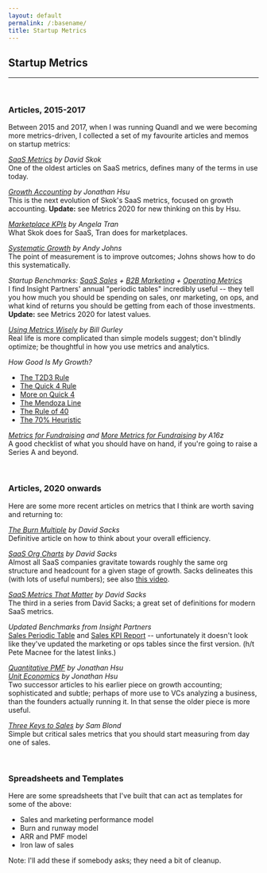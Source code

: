 ```yaml
---
layout: default
permalink: /:basename/
title: Startup Metrics
---
```

## Startup Metrics

----

<br/>

### Articles, 2015-2017

Between 2015 and 2017, when I was running Quandl and we were becoming more metrics-driven, I collected a set of my favourite articles and memos on startup metrics:

*[SaaS Metrics](https://www.forentrepreneurs.com/saas-metrics-2/) by David Skok*  
One of the oldest articles on SaaS metrics, defines many of the terms in use today.

*[Growth Accounting](https://medium.com/swlh/diligence-at-social-capital-part-1-accounting-for-user-growth-4a8a449fddfc) by Jonathan Hsu*  
This is the next evolution of Skok's SaaS metrics, focused on growth accounting.  **Update:** see Metrics 2020 for new thinking on this by Hsu.

*[Marketplace KPIs](https://versionone.vc/marketplace-kpi/) by Angela Tran*  
What Skok does for SaaS, Tran does for marketplaces.

*[Systematic Growth](https://firstround.com/review/indispensable-growth-frameworks-from-my-years-at-facebook-twitter-and-wealthfront/) by Andy Johns*  
The point of measurement is to improve outcomes; Johns shows how to do this systematically.

*Startup Benchmarks: [SaaS Sales](https://www.insightpartners.com/blog/insights-periodic-table-of-saas-sales-metrics) + [B2B Marketing](https://www.insightpartners.com/blog/insights-periodic-table-of-b2b-digital-marketing-metrics/) + [Operating Metrics](https://www.insightpartners.com/blog/insights-periodic-table-of-saas-financial-operating-metrics/)*  
I find Insight Partners' annual "periodic tables" incredibly useful -- they tell you how much you should be spending on sales, onr marketing, on ops, and what kind of returns you should be getting from each of those investments.  **Update:** see Metrics 2020 for latest values.

*[Using Metrics Wisely](http://abovethecrowd.com/2012/09/04/the-dangerous-seduction-of-the-lifetime-value-ltv-formula/) by Bill Gurley*  
Real life is more complicated than simple models suggest; don't blindly optimize; be thoughtful in how you use metrics and analytics.

*How Good Is My Growth?*  
- [The T2D3 Rule](https://www.battery.com/powered/helping-entrepreneurs-triple-triple-double-double-double-to-a-billion-dollar-company/)
- [The Quick 4 Rule](https://www.slideshare.net/03133938319/saastr) 
- [More on Quick 4](https://www.slideshare.net/03133938319/numbers-that-actually-matter-finding-your-north-star)   
- [The Mendoza Line](https://www.scalevp.com/blog/understanding-the-mendoza-line-for-saas-growth)
- [The Rule of 40](https://feld.com/archives/2015/02/rule-40-healthy-saas-company.html) 
- [The 70% Heuristic](https://medium.com/@speechu/re-imagining-the-rule-of-40-for-early-stage-startups-the-70-growth-efficiency-heuristic-9cca0131b0c5)

*[Metrics for Fundraising](https://a16z.com/2015/08/21/16-metrics/) and [More Metrics for Fundraising](https://a16z.com/2015/09/23/16-more-metrics/) by A16z*    
A good checklist of what you should have on hand, if you're going to raise a Series A and beyond.

<br/>

### Articles, 2020 onwards

Here are some more recent articles on metrics that I think are worth saving and returning to:

*[The Burn Multiple](https://sacks.substack.com/p/the-burn-multiple-51a7e43cb200) by David Sacks*  
Definitive article on how to think about your overall efficiency.

*[SaaS Org Charts](https://sacks.substack.com/p/the-saas-org-chart) by David Sacks*  
Almost all SaaS companies gravitate towards roughly the same org structure and headcount for a given stage of growth.  Sacks delineates this (with lots of useful numbers); see also [this video](https://www.youtube.com/watch?v=Fz95IEDLv7Q).

*[SaaS Metrics That Matter](https://sacks.substack.com/p/the-saas-metrics-that-matter) by David Sacks*  
The third in a series from David Sacks; a great set of definitions for modern SaaS metrics.

*Updated Benchmarks from Insight Partners*  
[Sales Periodic Table](https://www.insightpartners.com/ideas/saas-sales-periodic-table/) and [Sales KPI Report](https://www2.insightpartners.com/l/321391/2023-05-26/9185b9/321391/1685120105e58IAcZE/2023_Sales_KPI_Report_vFF_Public.pdf) -- unfortunately it doesn't look like they've updated the marketing or ops tables since the first version. (h/t Pete Macnee for the latest links.)

*[Quantitative PMF](https://tribecap.co/a-quantitative-approach-to-product-market-fit/) by Jonathan Hsu*  
*[Unit Economics](https://tribecap.co/unit-economics-and-the-pursuit-of-scale-invariance/) by Jonathan Hsu*  
Two successor articles to his earlier piece on growth accounting; sophisticated and subtle; perhaps of more use to VCs analyzing a business, than the founders actually running it.  In that sense the older piece is more useful.

*[Three Keys to Sales](https://cd.linkedin.com/posts/sam-blond-791026b_the-3-most-important-sales-performance-metrics-activity-7041880724525735936-CSvY) by Sam Blond*  
Simple but critical sales metrics that you should start measuring from day one of sales.


<br/>

### Spreadsheets and Templates

Here are some spreadsheets that I've built that can act as templates for some of the above:

* Sales and marketing performance model
* Burn and runway model
* ARR and PMF model
* Iron law of sales

Note: I'll add these if somebody asks; they need a bit of cleanup.
